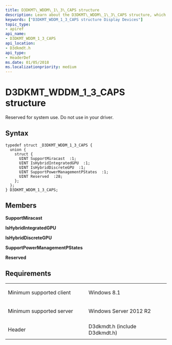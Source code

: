 ```yaml
---
title: D3DKMT\_WDDM\_1\_3\_CAPS structure
description: Learn about the D3DKMT\_WDDM\_1\_3\_CAPS structure, which is reserved for system use. Do not use in your driver.
keywords: ["D3DKMT_WDDM_1_3_CAPS structure Display Devices"]
topic_type:
- apiref
api_name:
- D3DKMT_WDDM_1_3_CAPS
api_location:
- D3dkmdt.h
api_type:
- HeaderDef
ms.date: 01/05/2018
ms.localizationpriority: medium
---
```


# D3DKMT\_WDDM\_1\_3\_CAPS structure


Reserved for system use. Do not use in your driver.

## Syntax

```ManagedCPlusPlus
typedef struct _D3DKMT_WDDM_1_3_CAPS {
  union {
    struct {
      UINT SupportMiracast  :1;
      UINT IsHybridIntegratedGPU  :1;
      UINT IsHybridDiscreteGPU  :1;
      UINT SupportPowerManagementPStates  :1;
      UINT Reserved  :28;
    };
  };
} D3DKMT_WDDM_1_3_CAPS;
```

## Members

**SupportMiracast**

**IsHybridIntegratedGPU**

**IsHybridDiscreteGPU**

**SupportPowerManagementPStates**

**Reserved**

## Requirements

<table>
<colgroup>
<col width="50%" />
<col width="50%" />
</colgroup>
<tbody>
<tr class="odd">
<td align="left"><p>Minimum supported client</p></td>
<td align="left"><p>Windows 8.1</p></td>
</tr>
<tr class="even">
<td align="left"><p>Minimum supported server</p></td>
<td align="left"><p>Windows Server 2012 R2</p></td>
</tr>
<tr class="odd">
<td align="left"><p>Header</p></td>
<td align="left">D3dkmdt.h (include D3dkmdt.h)</td>
</tr>
</tbody>
</table>

 

 





